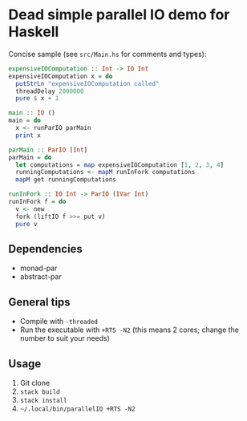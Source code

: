# Dead simple parallel IO demo for Haskell

Concise sample (see `src/Main.hs` for comments and types):

```hs
expensiveIOComputation :: Int -> IO Int
expensiveIOComputation x = do
  putStrLn "expensiveIOComputation called"
  threadDelay 2000000
  pure $ x + 1

main :: IO ()
main = do
  x <- runParIO parMain
  print x

parMain :: ParIO [Int]
parMain = do
  let computations = map expensiveIOComputation [1, 2, 3, 4]
  runningComputations <- mapM runInFork computations
  mapM get runningComputations

runInFork :: IO Int -> ParIO (IVar Int)
runInFork f = do
  v <- new
  fork (liftIO f >>= put v)
  pure v
```

## Dependencies
- monad-par
- abstract-par

## General tips
- Compile with `-threaded`
- Run the executable with `+RTS -N2` (this means 2 cores; change the number to suit your needs)

## Usage

1. Git clone
2. `stack build`
3. `stack install`
4. `~/.local/bin/parallelIO +RTS -N2`
